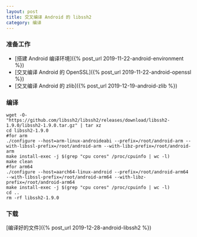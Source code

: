 ```yaml
---
layout: post
title: 交叉编译 Android 的 libssh2
category: 编译
---
```


### 准备工作
- [搭建 Android 编译环境]({% post_url 2019-11-22-android-environment %})
- [交叉编译 Android 的 OpenSSL]({% post_url 2019-11-22-android-openssl %})
- [交叉编译 Android 的 zlib]({% post_url 2019-12-19-android-zlib %})

### 编译
```shell
wget -O- "https://github.com/libssh2/libssh2/releases/download/libssh2-1.9.0/libssh2-1.9.0.tar.gz" | tar xz
cd libssh2-1.9.0
#for arm
./configure --host=arm-linux-androideabi --prefix=/root/android-arm --with-libssl-prefix=/root/android-arm --with-libz-prefix=/root/android-arm
make install-exec -j $(grep "cpu cores" /proc/cpuinfo | wc -l)
make clean
#for arm64
./configure --host=aarch64-linux-android --prefix=/root/android-arm64 --with-libssl-prefix=/root/android-arm64 --with-libz-prefix=/root/android-arm64
make install-exec -j $(grep "cpu cores" /proc/cpuinfo | wc -l)
cd ..
rm -rf libssh2-1.9.0
```

### 下载
[编译好的文件]({% post_url 2019-12-28-android-libssh2 %})
